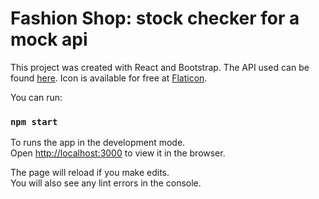 # Fashion Shop: stock checker for a mock api

This project was created with React and Bootstrap.
The API used can be found [here](https://bad-api-assignment.reaktor.com/).
Icon is available for free at [Flaticon](https://www.flaticon.com/free-icon/3d-design_2905258?term=blue&page=2&position=53&related_item_id=2905258).

You can run:

### `npm start`

To runs the app in the development mode.\
Open [http://localhost:3000](http://localhost:3000) to view it in the browser.

The page will reload if you make edits.\
You will also see any lint errors in the console.



